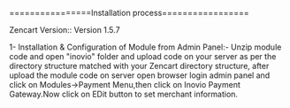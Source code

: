 ================Installation process=================

Zencart Version:: Version 1.5.7

1- Installation & Configuration of Module from Admin Panel:- Unzip module code and open "inovio" folder and upload code on your server as per the directory structure matched with your Zencart directory structure, after upload the module code on server open browser login admin panel and click on Modules->Payment Menu,then click on Inovio Payment Gateway.Now click on EDit button to set merchant information.